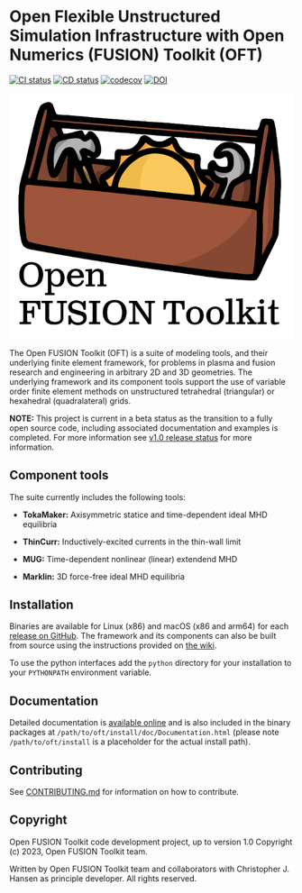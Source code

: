 Open Flexible Unstructured Simulation Infrastructure with Open Numerics (FUSION) Toolkit (OFT)
=====================================

[![CI status](https://github.com/openfusiontoolkit/OpenFUSIONToolkit/actions/workflows/ci_build.yaml/badge.svg?branch=main)](https://github.com/openfusiontoolkit/OpenFUSIONToolkit/actions/workflows/ci_build.yaml)
[![CD status](https://github.com/openfusiontoolkit/OpenFUSIONToolkit/actions/workflows/cd_nightly.yaml/badge.svg)](https://github.com/openfusiontoolkit/OpenFUSIONToolkit/actions/workflows/cd_nightly.yaml)
[![codecov](https://codecov.io/gh/openfusiontoolkit/OpenFUSIONToolkit/graph/badge.svg?token=GG282HKNAO)](https://codecov.io/gh/openfusiontoolkit/OpenFUSIONToolkit)
[![DOI](https://zenodo.org/badge/710415041.svg)](https://zenodo.org/doi/10.5281/zenodo.10306801)

![OFT logo](https://github.com/hansec/OpenFUSIONToolkit/raw/doc_logos/logos/oft_logo.png)

The Open FUSION Toolkit (OFT) is a suite of modeling tools, and their underlying finite element
framework, for problems in plasma and fusion research and engineering in arbitrary 2D and 3D geometries.
The underlying framework and its component tools support the use of variable order finite element methods on
unstructured tetrahedral (triangular) or hexahedral (quadralateral) grids.

**NOTE:** This project is current in a beta status as the transition to a fully open source code, including
associated documentation and examples is completed. For more information see [v1.0 release status](https://github.com/openfusiontoolkit/OpenFUSIONToolkit/milestone/1) for more information.

Component tools
------------

The suite currently includes the following tools:

* **TokaMaker:** Axisymmetric statice and time-dependent ideal MHD equilibria

* **ThinCurr:** Inductively-excited currents in the thin-wall limit

* **MUG:** Time-dependent nonlinear (linear) extendend MHD

* **Marklin:** 3D force-free ideal MHD equilibria

Installation
------------

Binaries are available for Linux (x86) and macOS (x86 and arm64) for each [release on GitHub](https://github.com/openfusiontoolkit/OpenFUSIONToolkit/releases). The framework and its components can also be built from source using the instructions provided on [the wiki](https://github.com/openfusiontoolkit/OpenFUSIONToolkit/wiki).

To use the python interfaces add the `python` directory for your installation to your `PYTHONPATH` environment variable.

Documentation
------------

Detailed documentation is [available online](https://openfusiontoolkit.github.io/OpenFUSIONToolkit/docs/index.html) and is also included in the binary packages at `/path/to/oft/install/doc/Documentation.html` (please note `/path/to/oft/install` is a placeholder for the actual install path).

Contributing
-----------

See [CONTRIBUTING.md](https://github.com/openfusiontoolkit/OpenFUSIONToolkit/blob/main/CONTRIBUTING.md) for information on how to contribute.


Copyright
---------

Open FUSION Toolkit code development project, up to version 1.0 Copyright (c) 2023, Open FUSION Toolkit team.

Written by Open FUSION Toolkit team and collaborators with Christopher J. Hansen as principle developer. All rights reserved.
